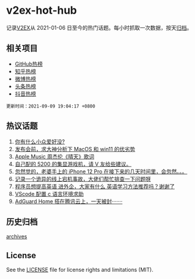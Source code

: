 # v2ex-hot-hub

 记录[V2EX](https://www.v2ex.com/)从 2021-01-06 日至今的热门话题。每小时抓取一次数据，按天[归档](archives)。
 
 ## 相关项目

- [GitHub热榜](https://github.com/lonnyzhang423/github-hot-hub)
- [知乎热榜](https://github.com/lonnyzhang423/zhihu-hot-hub)
- [微博热榜](https://github.com/lonnyzhang423/weibo-hot-hub)
- [头条热榜](https://github.com/lonnyzhang423/toutiao-hot-hub)
- [抖音热榜](https://github.com/lonnyzhang423/douyin-hot-hub)


 `更新时间：2021-09-09 19:04:17 +0800`

## 热议话题

1. [你有什么小众爱好没?](https://www.v2ex.com/t/800848)
1. [发布会前，求大神分析下 MacOS 和 win11 的优劣势](https://www.v2ex.com/t/800773)
1. [Apple Music 周杰伦《晴天》歌词](https://www.v2ex.com/t/800720)
1. [自己配的 5200 的集显游戏机，请 V 友给些建议。](https://www.v2ex.com/t/800708)
1. [忽然觉的，老婆手上的 iPhone 12 Pro 在接下来的几天时间里，会忽然。。。](https://www.v2ex.com/t/800696)
1. [记录一个诡异的线上宕机事故，大佬们帮忙排查一下问题呀](https://www.v2ex.com/t/800791)
1. [程序员想提高英语 进外企，大家有什么 英语学习方法推荐吗？谢谢了](https://www.v2ex.com/t/800746)
1. [VScode 配置 c 语言环境求助](https://www.v2ex.com/t/800734)
1. [AdGuard Home 搭在腾讯云上，一天被封·······](https://www.v2ex.com/t/800740)

## 历史归档

[archives](archives)

## License

See the [LICENSE](LICENSE) file for license rights and limitations (MIT).
